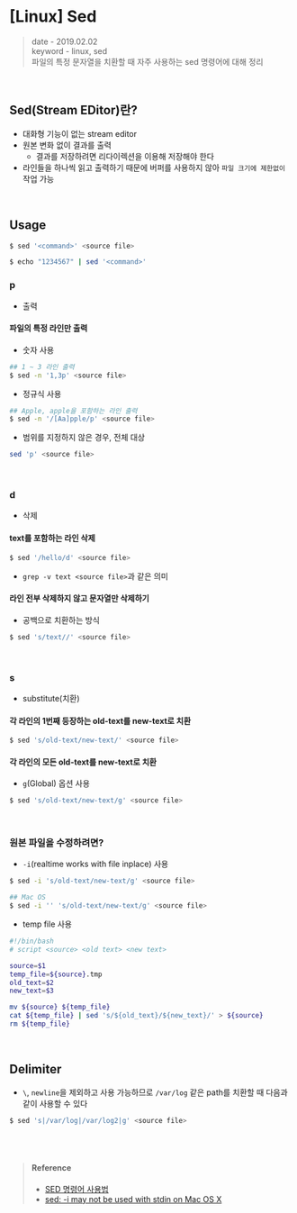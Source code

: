 # [Linux] Sed
> date - 2019.02.02  
> keyword - linux, sed  
> 파일의 특정 문자열을 치환할 때 자주 사용하는 sed 명령어에 대해 정리  

<br>

## Sed(Stream EDitor)란?
* 대화형 기능이 없는 stream editor
* 원본 변화 없이 결과를 출력
  * 결과를 저장하려면 리다이렉션을 이용해 저장해야 한다
* 라인들을 하나씩 읽고 출력하기 때문에 버퍼를 사용하지 않아 `파일 크기에 제한없이` 작업 가능


<br>

## Usage
```sh
$ sed '<command>' <source file>

$ echo "1234567" | sed '<command>'
```

### p
* 출력

#### 파일의 특정 라인만 출력
* 숫자 사용
```sh
## 1 ~ 3 라인 출력
$ sed -n '1,3p' <source file>
```

* 정규식 사용
```sh
## Apple, apple을 포함하는 라인 출력
$ sed -n '/[Aa]pple/p' <source file>
```

* 범위를 지정하지 않은 경우, 전체 대상
```sh
sed 'p' <source file>
```


<br>

### d
* 삭제

#### text를 포함하는 라인 삭제
```sh
$ sed '/hello/d' <source file>
```
* `grep -v text <source file>`과 같은 의미

#### 라인 전부 삭제하지 않고 문자열만 삭제하기
* 공백으로 치환하는 방식
```sh
$ sed 's/text//' <source file>
```


<br>

### s
* substitute(치환)

#### 각 라인의 1번째 등장하는 old-text를 new-text로 치환
```sh
$ sed 's/old-text/new-text/' <source file>
```

#### 각 라인의 모든 old-text를 new-text로 치환
* `g`(Global) 옵션 사용
```sh
$ sed 's/old-text/new-text/g' <source file>
```


<br>

### 원본 파일을 수정하려면?
* `-i`(realtime works with file inplace) 사용
```sh
$ sed -i 's/old-text/new-text/g' <source file>

## Mac OS
$ sed -i '' 's/old-text/new-text/g' <source file>
```

* temp file 사용
```sh
#!/bin/bash
# script <source> <old text> <new text>

source=$1
temp_file=${source}.tmp
old_text=$2
new_text=$3

mv ${source} ${temp_file}
cat ${temp_file} | sed 's/${old_text}/${new_text}/' > ${source}
rm ${temp_file}
```


<br>

## Delimiter
* `\`, `newline`을 제외하고 사용 가능하므로 `/var/log` 같은 path를 치환할 때 다음과 같이 사용할 수 있다
```sh
$ sed 's|/var/log|/var/log2|g' <source file>
```

<br><br>

> #### Reference
> * [SED 명령어 사용법](http://stone.backrush.com/sunfaq/ljs007.html)
> * [sed: -i may not be used with stdin on Mac OS X](https://stackoverflow.com/questions/21242932/sed-i-may-not-be-used-with-stdin-on-mac-os-x)
